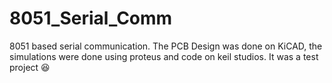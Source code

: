 # 8051_Serial_Comm
8051 based serial communication. The PCB Design was done on KiCAD, the simulations were done using proteus and code on keil studios. It was a test project 😆
